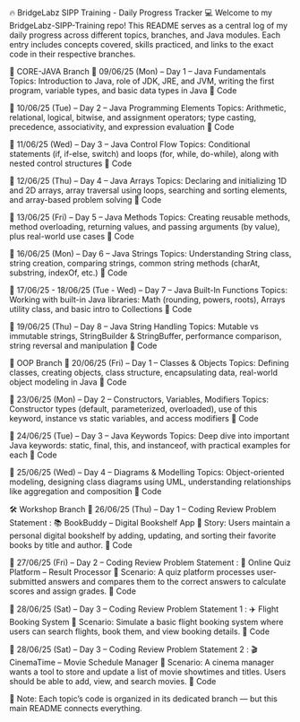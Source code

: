 🔥 BridgeLabz SIPP Training - Daily Progress Tracker 💻
Welcome to my BridgeLabz-SIPP-Training repo!
This README serves as a central log of my daily progress across different topics, branches, and Java modules. Each entry includes concepts covered, skills practiced, and links to the exact code in their respective branches.

📂 CORE-JAVA Branch
📅 09/06/25 (Mon) – Day 1 – Java Fundamentals
Topics: Introduction to Java, role of JDK, JRE, and JVM, writing the first program, variable types, and basic data types in Java
🔗 Code

📅 10/06/25 (Tue) – Day 2 – Java Programming Elements
Topics: Arithmetic, relational, logical, bitwise, and assignment operators; type casting, precedence, associativity, and expression evaluation
🔗 Code

📅 11/06/25 (Wed) – Day 3 – Java Control Flow
Topics: Conditional statements (if, if-else, switch) and loops (for, while, do-while), along with nested control structures
🔗 Code

📅 12/06/25 (Thu) – Day 4 – Java Arrays
Topics: Declaring and initializing 1D and 2D arrays, array traversal using loops, searching and sorting elements, and array-based problem solving
🔗 Code

📅 13/06/25 (Fri) – Day 5 – Java Methods
Topics: Creating reusable methods, method overloading, returning values, and passing arguments (by value), plus real-world use cases
🔗 Code

📅 16/06/25 (Mon) – Day 6 – Java Strings
Topics: Understanding String class, string creation, comparing strings, common string methods (charAt, substring, indexOf, etc.)
🔗 Code

📅 17/06/25 - 18/06/25 (Tue - Wed) – Day 7 – Java Built-In Functions
Topics: Working with built-in Java libraries: Math (rounding, powers, roots), Arrays utility class, and basic intro to Collections
🔗 Code

📅 19/06/25 (Thu) – Day 8 – Java String Handling
Topics: Mutable vs immutable strings, StringBuilder & StringBuffer, performance comparison, string reversal and manipulation
🔗 Code

🧱 OOP Branch
📅 20/06/25 (Fri) – Day 1 – Classes & Objects
Topics: Defining classes, creating objects, class structure, encapsulating data, real-world object modeling in Java
🔗 Code

📅 23/06/25 (Mon) – Day 2 – Constructors, Variables, Modifiers
Topics: Constructor types (default, parameterized, overloaded), use of this keyword, instance vs static variables, and access modifiers
🔗 Code

📅 24/06/25 (Tue) – Day 3 – Java Keywords
Topics: Deep dive into important Java keywords: static, final, this, and instanceof, with practical examples for each
🔗 Code

📅 25/06/25 (Wed) – Day 4 – Diagrams & Modelling
Topics: Object-oriented modeling, designing class diagrams using UML, understanding relationships like aggregation and composition
🔗 Code

🛠️ Workshop Branch
📅 26/06/25 (Thu) – Day 1 – Coding Review
Problem Statement : 📚 BookBuddy – Digital Bookshelf App
📝 Story: Users maintain a personal digital bookshelf by adding, updating, and sorting their favorite books by title and author.
🔗 Code

📅 27/06/25 (Fri) – Day 2 – Coding Review
Problem Statement : 🧠 Online Quiz Platform – Result Processor
📘 Scenario: A quiz platform processes user-submitted answers and compares them to the correct answers to calculate scores and assign grades.
🔗 Code

📅 28/06/25 (Sat) – Day 3 – Coding Review
Problem Statement 1 : ✈️ Flight Booking System
📘 Scenario: Simulate a basic flight booking system where users can search flights, book them, and view booking details.
🔗 Code

📅 28/06/25 (Sat) – Day 3 – Coding Review
Problem Statement 2 : 🎬 CinemaTime – Movie Schedule Manager
📘 Scenario: A cinema manager wants a tool to store and update a list of movie showtimes and titles. Users should be able to add, view, and search movies.
🔗 Code

📝 Note: Each topic’s code is organized in its dedicated branch — but this main README connects everything.
